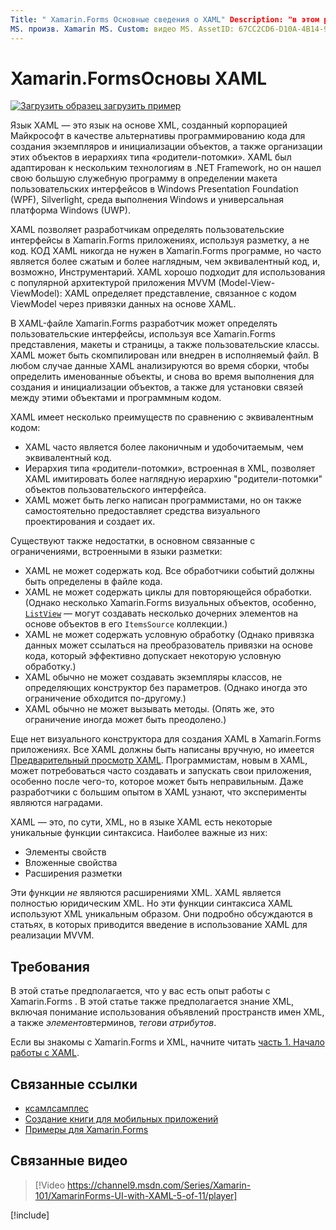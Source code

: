 ```yaml
---
Title: " Xamarin.Forms Основные сведения о XAML" Description: "в этом руководство объясняется, как приступить к работе с кросс-платформенным XAML для мобильных устройств. XAML позволяет разработчикам определять пользовательские интерфейсы в Xamarin.Forms приложениях, используя разметку, а не код. "
MS. произв. Xamarin MS. Custom: видео MS. AssetID: 67CC2CD6-D10A-4B14-9696-1D3A410EFFBF MS. Technology: Xamarin-Forms author: давидбритч MS. author: дабритч MS. Дата: 10/25/2017 No-Loc: [ Xamarin.Forms , Xamarin.Essentials ]
---
```


# <a name="xamarinforms-xaml-basics"></a>Xamarin.FormsОсновы XAML

[![Загрузить образец](~/media/shared/download.png) загрузить пример](https://docs.microsoft.com/samples/xamarin/xamarin-forms-samples/xamlsamples)

Язык XAML — это язык на основе XML, созданный корпорацией Майкрософт в качестве альтернативы программированию кода для создания экземпляров и инициализации объектов, а также организации этих объектов в иерархиях типа «родители-потомки». XAML был адаптирован к нескольким технологиям в .NET Framework, но он нашел свою большую служебную программу в определении макета пользовательских интерфейсов в Windows Presentation Foundation (WPF), Silverlight, среда выполнения Windows и универсальная платформа Windows (UWP).

XAML позволяет разработчикам определять пользовательские интерфейсы в Xamarin.Forms приложениях, используя разметку, а не код. КОД XAML никогда не нужен в Xamarin.Forms программе, но часто является более сжатым и более наглядным, чем эквивалентный код, и, возможно, Инструментарий. XAML хорошо подходит для использования с популярной архитектурой приложения MVVM (Model-View-ViewModel): XAML определяет представление, связанное с кодом ViewModel через привязки данных на основе XAML.

В XAML-файле Xamarin.Forms разработчик может определять пользовательские интерфейсы, используя все Xamarin.Forms представления, макеты и страницы, а также пользовательские классы. XAML может быть скомпилирован или внедрен в исполняемый файл. В любом случае данные XAML анализируются во время сборки, чтобы определить именованные объекты, и снова во время выполнения для создания и инициализации объектов, а также для установки связей между этими объектами и программным кодом.

XAML имеет несколько преимуществ по сравнению с эквивалентным кодом:

- XAML часто является более лаконичным и удобочитаемым, чем эквивалентный код.
- Иерархия типа «родители-потомки», встроенная в XML, позволяет XAML имитировать более наглядную иерархию "родители-потомки" объектов пользовательского интерфейса.
- XAML может быть легко написан программистами, но он также самостоятельно предоставляет средства визуального проектирования и создает их.

Существуют также недостатки, в основном связанные с ограничениями, встроенными в языки разметки:

- XAML не может содержать код. Все обработчики событий должны быть определены в файле кода.
- XAML не может содержать циклы для повторяющейся обработки. (Однако несколько Xamarin.Forms визуальных объектов, особенно, [`ListView`](xref:Xamarin.Forms.ListView) — могут создавать несколько дочерних элементов на основе объектов в его `ItemsSource` коллекции.)
- XAML не может содержать условную обработку (Однако привязка данных может ссылаться на преобразователь привязки на основе кода, который эффективно допускает некоторую условную обработку.)
- XAML обычно не может создавать экземпляры классов, не определяющих конструктор без параметров. (Однако иногда это ограничение обходится по-другому.)
- XAML обычно не может вызывать методы. (Опять же, это ограничение иногда может быть преодолено.)

Еще нет визуального конструктора для создания XAML в Xamarin.Forms приложениях. Все XAML должны быть написаны вручную, но имеется [Предварительный просмотр XAML](~/xamarin-forms/xaml/xaml-previewer/index.md). Программистам, новым в XAML, может потребоваться часто создавать и запускать свои приложения, особенно после чего-то, которое может быть неправильным. Даже разработчики с большим опытом в XAML узнают, что эксперименты являются наградами.

XAML — это, по сути, XML, но в языке XAML есть некоторые уникальные функции синтаксиса. Наиболее важные из них:

- Элементы свойств
- Вложенные свойства
- Расширения разметки

Эти функции *не* являются расширениями XML. XAML является полностью юридическим XML. Но эти функции синтаксиса XAML используют XML уникальным образом. Они подробно обсуждаются в статьях, в которых приводится введение в использование XAML для реализации MVVM.

## <a name="requirements"></a>Требования

В этой статье предполагается, что у вас есть опыт работы с Xamarin.Forms . В этой статье также предполагается знание XML, включая понимание использования объявлений пространств имен XML, а также *элементов*терминов, *тегов*и *атрибутов*.

Если вы знакомы с Xamarin.Forms и XML, начните читать [часть 1. Начало работы с XAML](~/xamarin-forms/xaml/xaml-basics/get-started-with-xaml.md).

## <a name="related-links"></a>Связанные ссылки

- [ксамлсамплес](https://docs.microsoft.com/samples/xamarin/xamarin-forms-samples/xamlsamples)
- [Создание книги для мобильных приложений](~/xamarin-forms/creating-mobile-apps-xamarin-forms/index.md)
- [Примеры для Xamarin.Forms](https://docs.microsoft.com/samples/browse/?products=xamarin&term=Xamarin.Forms)

## <a name="related-video"></a>Связанные видео

> [!Video https://channel9.msdn.com/Series/Xamarin-101/XamarinForms-UI-with-XAML-5-of-11/player]

[!include[](~/essentials/includes/xamarin-show-essentials.md)]
